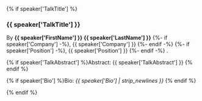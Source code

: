 {% if speaker['TalkTitle'] %}

<h3 id="{{ speaker['FirstName'] }}-{{ speaker['LastName'] }}-talk">{{ speaker['TalkTitle'] }}</h3>

By **{{ speaker['FirstName'] }} {{ speaker['LastName'] }}**
{%- if speaker['Company']  -%}, {{ speaker['Company']  }} {%- endif -%}
{%- if speaker['Position'] -%}, {{ speaker['Position'] }} {%- endif -%}
.

{% if speaker['TalkAbstract'] %}Abstract: {{ speaker['TalkAbstract'] }} {% endif %}

{% if speaker['Bio']          %}Bio:     *{{ speaker['Bio'] | strip_newlines }}* {% endif %}

{% endif %}
